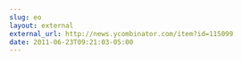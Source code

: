 ```yaml
---
slug: eo
layout: external
external_url: http://news.ycombinator.com/item?id=115099
date: 2011-06-23T09:21:03-05:00
---
```

